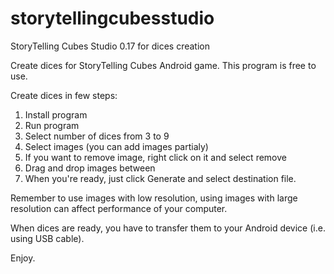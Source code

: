 # storytellingcubesstudio
StoryTelling Cubes Studio 0.17 for dices creation

Create dices for StoryTelling Cubes Android game.
This program is free to use.

Create dices in few steps:</br>
1. Install program
2. Run program
3. Select number of dices from 3 to 9
4. Select images (you can add images partialy)
5. If you want to remove image, right click on it and select remove
6. Drag and drop images between 
7. When you're ready, just click Generate and select destination file.

Remember to use images with low resolution, using images with large resolution can affect performance of your computer.

When dices are ready, you have to transfer them to your Android device (i.e. using USB cable).

Enjoy.
